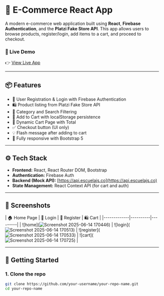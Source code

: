 # 🛒 E-Commerce React App

A modern e-commerce web application built using **React**, **Firebase Authentication**, and the **Platzi Fake Store API**. This app allows users to browse products, register/login, add items to a cart, and proceed to checkout.

### 🔗 Live Demo
👉 [View Live App](https://e-commerce-five-alpha-91.vercel.app/)

---

## 📦 Features

- 🔐 User Registration & Login with Firebase Authentication
- 🛍️ Product listing from Platzi Fake Store API
- 🧩 Category and Search Filtering
- 🛒 Add to Cart with localStorage persistence
- 🧾 Dynamic Cart Page with Total
- ✅ Checkout button (UI only)
- 💡 Flash message after adding to cart
- 📱 Fully responsive with Bootstrap 5

---

## ⚙️ Tech Stack

- **Frontend:** React, React Router DOM, Bootstrap
- **Authentication:** Firebase Auth
- **Backend (Mock API):** [https://api.escuelajs.co](https://api.escuelajs.co)
- **State Management:** React Context API (for cart and auth)

---

## 🧪 Screenshots

| 🏠 Home Page | 🔐 Login | 🔐 Register | 🛍️ Cart |
|-------------|----------|---------|
| ![home](![Screenshot 2025-06-14 170446](https://github.com/user-attachments/assets/080324d9-e088-4b86-ae0d-0be65080a1e5)) | ![login](![Screenshot 2025-06-14 170513](https://github.com/user-attachments/assets/212099a5-790b-473b-803f-bf8593a2876a)) | ![register](![Screenshot 2025-06-14 170533](https://github.com/user-attachments/assets/fec55ac8-95bb-4abb-b9c9-e5385828bcd2)) | ![cart](![Screenshot 2025-06-14 170725](https://github.com/user-attachments/assets/bcf37ee5-59db-42e9-9511-b922db3b9430)) |

---

## 🚀 Getting Started

### 1. Clone the repo

```bash
git clone https://github.com/your-username/your-repo-name.git
cd your-repo-name


